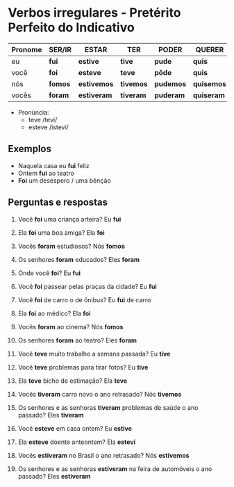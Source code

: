 # Verbos irregulares - Pretérito Perfeito do Indicativo

| Pronome | SER/IR | ESTAR | TER | PODER | QUERER | DAR | FAZER | PÔR | VIR | VER | TRAZER | DIZER |
| --      | --     | --    | --  | --    | --     | --  | --    | --  | --  | --  | --     | --    |
| eu      | **fui**   | **estive**    | **tive**    | **pude**    | **quis**     | **dei**   | **fiz**     | **pus**     | **vim**    | **vi**    | **trouxe**    | **disse**    |
| você    | **foi**   | **esteve**    | **teve**    | **pôde**    | **quis**     | **deu**   | **fez**     | **pôs**     | **veio**   | **viu**   | **trouxe**    | **disse**    |
| nós     | **fomos** | **estivemos** | **tivemos** | **pudemos** | **quisemos** | **demos** | **fizemos** | **pusemos** | **viemos** | **vimos** | **trouxemos** | **dissemos** |
| vocês   | **foram** | **estiveram** | **tiveram** | **puderam** | **quiseram** | **deram** | **fizeram** | **puseram** | **vieram** | **viram** | **trouxeram** | **disseram** |

* Pronúncia:
  * teve /tevi/
  * esteve /istevi/

## Exemplos

* Naquela casa eu **fui** feliz
* Ontem **fui** ao teatro
* **Foi** um desespero / uma bênção

## Perguntas e respostas

1. Você **foi** uma criança arteira? Eu **fui**
1. Ela **foi** uma boa amiga? Ela **foi**
1. Vocês **foram** estudiosos? Nós **fomos**
1. Os senhores **foram** educados? Eles **foram**

1. Onde você **foi**? Eu **fui**
1. Você **foi** passear pelas praças da cidade? Eu **fui**
1. Você **foi** de carro o de ônibus? Eu **fui** de carro
1. Ela **foi** ao médico? Ela **foi**
1. Vocês **foram** ao cinema? Nós **fomos**
1. Os senhores **foram** ao teatro? Eles **foram**

1. Você **teve** muito trabalho a semana passada? Eu **tive**
1. Você **teve** problemas para tirar fotos? Eu **tive**
1. Ela **teve** bicho de estimação? Ela **teve**
1. Vocês **tiveram** carro novo o ano retrasado? Nós **tivemos**
1. Os senhores e as senhoras **tiveram** problemas de saúde o ano passado? Eles **tiveram**

1. Você **esteve** em casa ontem? Eu **estive**
1. Ela **esteve** doente anteontem? Ela **estevi**
1. Vocês **estiveram** no Brasil o ano retrasado? Nós **estivemos**
1. Os senhores e as senhoras **estiveram** na feira de automóveis o ano passado? Eles **estiveram**
